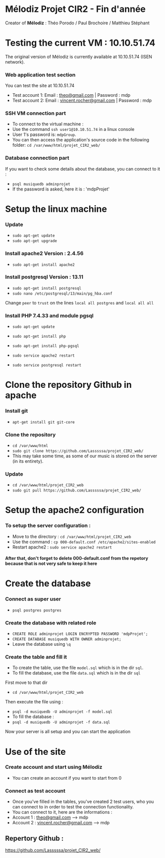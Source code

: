# Mélodiz Projet CIR2 - Fin d'année

Creator of **Mélodiz** : Théo Porodo / Paul Brochoire / Matthieu Stéphant

# Testing the current VM : 10.10.51.74
The original version of Mélodiz is currently available at 10.10.51.74 (ISEN network). 
### Web application test section 
You can test the site at 10.10.51.74
- Test account 1: Email : theo@gmail.com | Password :  mdp
- Test account 2: Email : vincent.rocher@gmail.com | Password : mdp

### SSH VM connection part
- To connect to the virtual machine : 
- Use the command `ssh user1@10.10.51.74` in a linux console
- User 1's password is: `mdpGroup`.
- You can then access the application's source code in the following folder: `cd /var/www/html/projet_CIR2_web/`

### Database connection part
If you want to check some details about the database, you can connect to it :
- `psql musiquedb adminprojet`
- If the password is asked, here it is : 'mdpProjet'

# Setup the linux machine

### Update
- `sudo apt-get update`
- `sudo apt-get upgrade`

### Install apache2 Version : 2.4.56
- `sudo apt-get install apache2`

### Install postgresql Version : 13.11
- `sudo apt-get install postgresql`
- `sudo nano /etc/postgresql/13/main/pg_hba.conf`

Change `peer` to `trust` on the lines `local all postgres` and `local all all`

### Install PHP 7.4.33 and module pgsql
- `sudo apt-get update`
- `sudo apt-get install php`
- `sudo apt-get install php-pgsql`

- `sudo service apache2 restart`
- `sudo service postgresql restart`

# Clone the repository Github in apache
### Install git
- `apt-get install git git-core`
### Clone the repository
- `cd /var/www/html`
- `sudo git clone https://github.com/Lasssssa/projet_CIR2_web/` 
- This may take some time, as some of our music is stored on the server (in its entirety).
### Update
- `cd /var/www/html/projet_CIR2_web`
- `sudo git pull https://github.com/Lasssssa/projet_CIR2_web/`

# Setup the apache2 configuration

### To setup the server configuration :
- Move to the directory : `cd /var/www/html/projet_CIR2_web`
- Use the command : `cp 000-default.conf /etc/apache2/sites-enabled`
- Restart apache2 : `sudo service apache2 restart`
#### After that, don't forget to delete 000-default.conf from the repetory because that is not very safe to keep it here

# Create the database

### Connect as super user
- `psql postgres postgres`

### Create the database with related role
- `CREATE ROLE adminprojet LOGIN ENCRYPTED PASSWORD 'mdpProjet';`
- `CREATE DATABASE musiquedb WITH OWNER adminprojet;`
- Leave the database using `\q`

### Create the table and fill it
- To create the table, use the file `model.sql` which is in the dir `sql`.
- To fill the database, use the file `data.sql` which is in the dir `sql` 

First move to that dir
- `cd /var/www/html/projet_CIR2_web`

Then execute the file using : 
- `psql -d musiquedb -U adminprojet -f model.sql`
- To fill the database : 
- `psql -d musiquedb -U adminprojet -f data.sql`

Now your server is all setup and you can start the application

# Use of the site

### Create account and start using Mélodiz

- You can create an account if you want to start from 0

### Connect as test account

- Once you've filled in the tables, you've created 2 test users, who you can connect to in order to test the connection functionality.
- You can connect to it, here are the informations : 
- Account 1 : theo@gmail.com --> mdp
- Account 2 : vincent.rocher@gmail.com --> mdp

## Repertory Github : 
https://github.com/Lasssssa/projet_CIR2_web/
